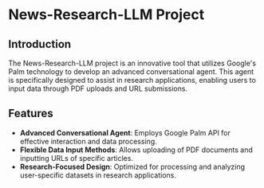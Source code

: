 # News-Research-LLM Project

## Introduction

The News-Research-LLM project is an innovative tool that utilizes Google's Palm technology to develop an advanced conversational agent. This agent is specifically designed to assist in research applications, enabling users to input data through PDF uploads and URL submissions.

## Features

- **Advanced Conversational Agent**: Employs Google Palm API for effective interaction and data processing.
- **Flexible Data Input Methods**: Allows uploading of PDF documents and inputting URLs of specific articles.
- **Research-Focused Design**: Optimized for processing and analyzing user-specific datasets in research applications.
